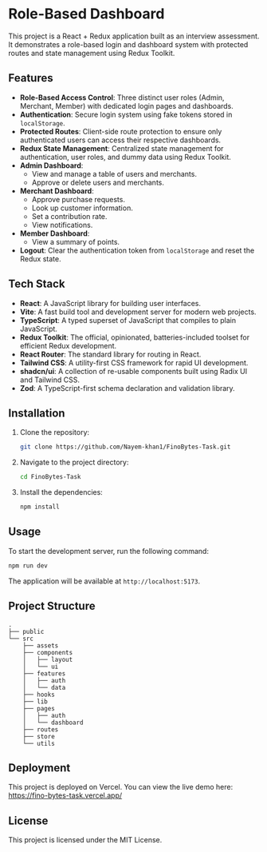 # Role-Based Dashboard

This project is a React + Redux application built as an interview assessment. It demonstrates a role-based login and dashboard system with protected routes and state management using Redux Toolkit.

## Features

- **Role-Based Access Control**: Three distinct user roles (Admin, Merchant, Member) with dedicated login pages and dashboards.
- **Authentication**: Secure login system using fake tokens stored in `localStorage`.
- **Protected Routes**: Client-side route protection to ensure only authenticated users can access their respective dashboards.
- **Redux State Management**: Centralized state management for authentication, user roles, and dummy data using Redux Toolkit.
- **Admin Dashboard**:
  - View and manage a table of users and merchants.
  - Approve or delete users and merchants.
- **Merchant Dashboard**:
  - Approve purchase requests.
  - Look up customer information.
  - Set a contribution rate.
  - View notifications.
- **Member Dashboard**:
  - View a summary of points.
- **Logout**: Clear the authentication token from `localStorage` and reset the Redux state.

## Tech Stack

- **React**: A JavaScript library for building user interfaces.
- **Vite**: A fast build tool and development server for modern web projects.
- **TypeScript**: A typed superset of JavaScript that compiles to plain JavaScript.
- **Redux Toolkit**: The official, opinionated, batteries-included toolset for efficient Redux development.
- **React Router**: The standard library for routing in React.
- **Tailwind CSS**: A utility-first CSS framework for rapid UI development.
- **shadcn/ui**: A collection of re-usable components built using Radix UI and Tailwind CSS.
- **Zod**: A TypeScript-first schema declaration and validation library.

## Installation

1.  Clone the repository:
    ```bash
    git clone https://github.com/Nayem-khan1/FinoBytes-Task.git
    ```
2.  Navigate to the project directory:
    ```bash
    cd FinoBytes-Task
    ```
3.  Install the dependencies:
    ```bash
    npm install
    ```

## Usage

To start the development server, run the following command:

```bash
npm run dev
```

The application will be available at `http://localhost:5173`.

## Project Structure

```
.
├── public
└── src
    ├── assets
    ├── components
    │   ├── layout
    │   └── ui
    ├── features
    │   ├── auth
    │   └── data
    ├── hooks
    ├── lib
    ├── pages
    │   ├── auth
    │   └── dashboard
    ├── routes
    ├── store
    └── utils
```

## Deployment

This project is deployed on Vercel. You can view the live demo here: https://fino-bytes-task.vercel.app/

## License

This project is licensed under the MIT License.
